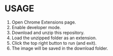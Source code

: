 # USAGE
1. Open Chrome Extensions page.
1. Enable developer mode.
1. Download and unzip this repository.
1. Load the unzipped folder as an extension.
1. Click the top right button to run (and exit).
1. The image will be saved in the download folder.
